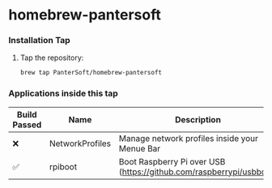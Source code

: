 # homebrew-pantersoft



### Installation Tap
1. Tap the repository:
    ```sh
    brew tap PanterSoft/homebrew-pantersoft
    ```

### Applications inside this tap
| Build Passed    | Name            | Description                  |
|-----------------|-----------------|------------------------------|
| :x: | NetworkProfiles | Manage network profiles inside your Menue Bar      |
| :white_check_mark: | rpiboot         | Boot Raspberry Pi over USB (https://github.com/raspberrypi/usbboot)  |